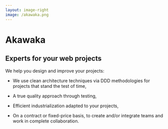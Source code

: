 ```yaml
---
layout: image-right
image: /akawaka.png
---
```


# Akawaka

## Experts for your web projects

We help you design and improve your projects:

<v-clicks>

*    We use clean architecture techniques via DDD methodologies for projects that stand the test of time,

*    A true quality approach through testing,

*    Efficient industrialization adapted to your projects,

*    On a contract or fixed-price basis, to create and/or integrate teams and work in complete collaboration.

</v-clicks>

<!-- 
Nous vous aidons à concevoir et améliorer vos projets :

* Nous utilisons des techniques d'architecture clean via les méthodologies DDD pour des projets qui tiennent dans le temps,

* Une vraie démarche qualité au travers de tests,

* Une industrialisation efficace et adapté pour vos projets,

* En régie ou en forfait afin de créer et/ou d'intégrer des équipes et travailler en complète collaboration.

-->
